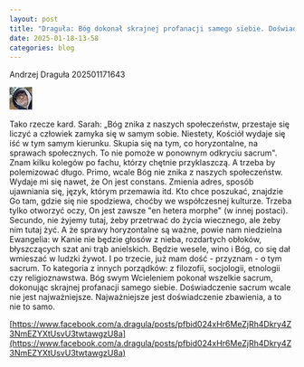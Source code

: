 ```yaml
---
layout: post
title: "Draguła: Bóg dokonał skrajnej profanacji samego siebie. Doświadczenie sacrum wcale nie jest najważniejsze"
date: 2025-01-18-13-58
categories: blog
---
```


<!--# Mój pierwszy wpis-->

Andrzej Draguła
202501171643
<!--![Andrzej Draguła](_posts/img/andrzej-dragula.jpg)-->
![Andrzej Draguła](img/andrzej-dragula.jpg)

Tako rzecze kard. Sarah: „Bóg znika z naszych społeczeństw, przestaje się liczyć a człowiek zamyka się w samym sobie. Niestety, Kościół wydaje się iść w tym samym kierunku. Skupia się na tym, co horyzontalne, na sprawach społecznych. To nie pomoże w ponownym odkryciu sacrum". Znam kilku kolegów po fachu, którzy chętnie przyklaszczą. A trzeba by polemizować długo. Primo, wcale Bóg nie znika z naszych społeczeństw. Wydaje mi się nawet, że On jest constans. Zmienia adres, sposób ujawniania się, język, którym przemawia itd. Kto chce poszukać, znajdzie Go tam, gdzie się nie spodziewa, choćby we współczesnej kulturze. Trzeba tylko otworzyć oczy, On jest zawsze "en hetera morphe" (w innej postaci). Secundo, nie żyjemy tutaj, żeby przetrwać do życia wiecznego, ale żeby nim tutaj żyć. A że sprawy horyzontalne są ważne, powie nam niedzielna Ewangelia: w Kanie nie będzie głosów z nieba, rozdartych obłoków, błyszczących szat ani trąb anielskich. Będzie wesele, wino i Bóg, co się dał wmieszać w ludzki żywot. I po trzecie, już mam dość - przyznam - o tym sacrum. To kategoria z innych porządków: z filozofii, socjologii, etnologii czy religioznawstwa. Bóg swym Wcieleniem pokonał wszelkie sacrum, dokonując skrajnej profanacji samego siebie. Doświadczenie sacrum wcale nie jest najważniejsze. Najważniejsze jest doświadczenie zbawienia, a to nie to samo.

[https://www.facebook.com/a.dragula/posts/pfbid024xHr6MeZjRh4Dkry4Z3NmEZYXtUsvU3twtawgzU8a](https://www.facebook.com/a.dragula/posts/pfbid024xHr6MeZjRh4Dkry4Z3NmEZYXtUsvU3twtawgzU8a)

<!--
- **Pogrubiony tekst**: '**tekst**'
- *Kursywa*: '*tekst*'
- Link do strony: '[Google](https://google.com)'
-->

